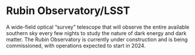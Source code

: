 # Rubin Observatory/LSST
A wide-field optical “survey” telescope that will observe the entire available southern sky every few nights to study the nature of dark energy and dark matter.
The Rubin Observatory is currently under construction and is being commissioned, with operations expected to start in 2024.
